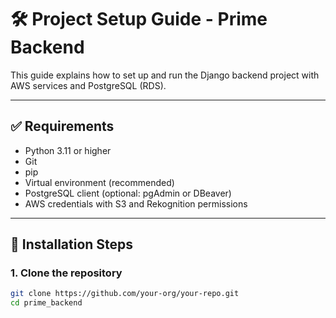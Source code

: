 # 🛠 Project Setup Guide - Prime Backend

This guide explains how to set up and run the Django backend project with AWS services and PostgreSQL (RDS).

---

## ✅ Requirements

- Python 3.11 or higher
- Git
- pip
- Virtual environment (recommended)
- PostgreSQL client (optional: pgAdmin or DBeaver)
- AWS credentials with S3 and Rekognition permissions

---

## 🚀 Installation Steps

### 1. Clone the repository
```bash
git clone https://github.com/your-org/your-repo.git
cd prime_backend
